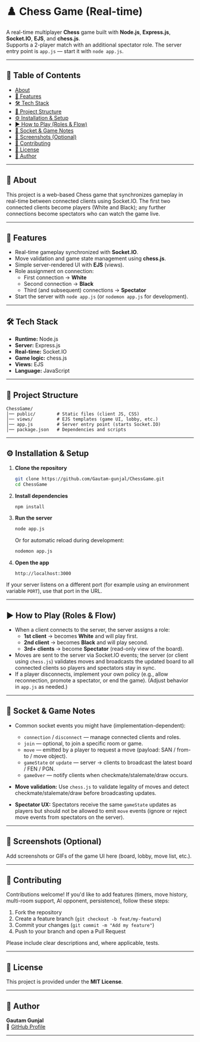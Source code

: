 # ♟️ Chess Game (Real-time)

A real-time multiplayer **Chess** game built with **Node.js**, **Express.js**, **Socket.IO**, **EJS**, and **chess.js**.  
Supports a 2-player match with an additional spectator role. The server entry point is `app.js` — start it with `node app.js`.

---

## 📑 Table of Contents

- [About](#-about)
- [🚀 Features](#-features)
- [🛠️ Tech Stack](#tech-stack)
- [📂 Project Structure](#-project-structure)
- [⚙️ Installation & Setup](#installation--setup)
- [▶️ How to Play (Roles & Flow)](#️-how-to-play-roles--flow)
- [🔌 Socket & Game Notes](#-socket--game-notes)
- [📸 Screenshots (Optional)](#-screenshots-optional)
- [🤝 Contributing](#-contributing)
- [📜 License](#-license)
- [👤 Author](#-author)

---

## 🧾 About

This project is a web-based Chess game that synchronizes gameplay in real-time between connected clients using Socket.IO. The first two connected clients become players (White and Black); any further connections become spectators who can watch the game live.

---

## 🚀 Features

- Real-time gameplay synchronized with **Socket.IO**.  
- Move validation and game state management using **chess.js**.  
- Simple server-rendered UI with **EJS** (views).  
- Role assignment on connection:
  - First connection → **White**
  - Second connection → **Black**
  - Third (and subsequent) connections → **Spectator**
- Start the server with `node app.js` (or `nodemon app.js` for development).

---

<h2 id="tech-stack">🛠️ Tech Stack</h2>

- **Runtime:** Node.js  
- **Server:** Express.js  
- **Real-time:** Socket.IO  
- **Game logic:** chess.js  
- **Views:** EJS  
- **Language:** JavaScript

---

## 📂 Project Structure

```
ChessGame/
│── public/        # Static files (client JS, CSS)
│── views/         # EJS templates (game UI, lobby, etc.)
│── app.js         # Server entry point (starts Socket.IO)
│── package.json   # Dependencies and scripts
```



---

<h2 id="installation--setup">⚙️ Installation & Setup</h2>

1. **Clone the repository**
   ```bash
   git clone https://github.com/Gautam-gunjal/ChessGame.git
   cd ChessGame
   ```

2. **Install dependencies**
   ```bash
   npm install
   ```

3. **Run the server**
   ```bash
   node app.js
   ```
   Or for automatic reload during development:
   ```bash
   nodemon app.js
   ```

4. **Open the app**
   ```
   http://localhost:3000
   ```

If your server listens on a different port (for example using an environment variable `PORT`), use that port in the URL.

---

## ▶️ How to Play (Roles & Flow)

- When a client connects to the server, the server assigns a role:
  - **1st client** → becomes **White** and will play first.
  - **2nd client** → becomes **Black** and will play second.
  - **3rd+ clients** → become **Spectator** (read-only view of the board).
- Moves are sent to the server via Socket.IO events; the server (or client using `chess.js`) validates moves and broadcasts the updated board to all connected clients so players and spectators stay in sync.
- If a player disconnects, implement your own policy (e.g., allow reconnection, promote a spectator, or end the game). (Adjust behavior in `app.js` as needed.)

---

## 🔌 Socket & Game Notes

- Common socket events you might have (implementation-dependent):
  - `connection` / `disconnect` — manage connected clients and roles.
  - `join` — optional, to join a specific room or game.
  - `move` — emitted by a player to request a move (payload: SAN / from-to / move object).
  - `gameState` or `update` — server → clients to broadcast the latest board / FEN / PGN.
  - `gameOver` — notify clients when checkmate/stalemate/draw occurs.

- **Move validation:** Use `chess.js` to validate legality of moves and detect checkmate/stalemate/draw before broadcasting updates.

- **Spectator UX:** Spectators receive the same `gameState` updates as players but should not be allowed to emit `move` events (ignore or reject move events from spectators on the server).

---

## 📸 Screenshots (Optional)

Add screenshots or GIFs of the game UI here (board, lobby, move list, etc.).

---

## 🤝 Contributing

Contributions welcome! If you'd like to add features (timers, move history, multi-room support, AI opponent, persistence), follow these steps:

1. Fork the repository  
2. Create a feature branch (`git checkout -b feat/my-feature`)  
3. Commit your changes (`git commit -m "Add my feature"`)  
4. Push to your branch and open a Pull Request

Please include clear descriptions and, where applicable, tests.

---

## 📜 License

This project is provided under the **MIT License**.

---

## 👤 Author

**Gautam Gunjal**  
🔗 [GitHub Profile](https://github.com/Gautam-gunjal)

---


